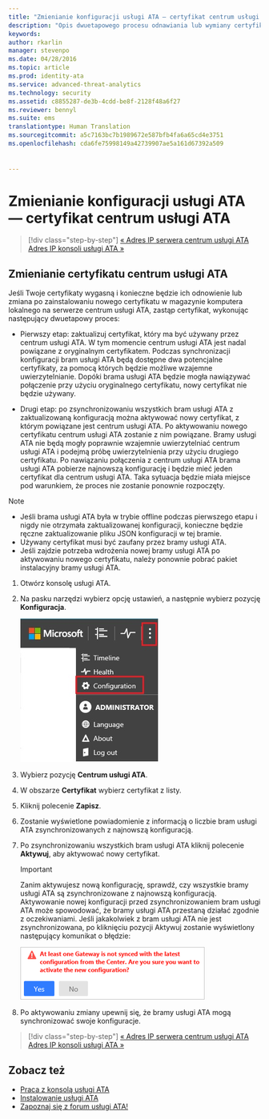 ```yaml
---
title: "Zmienianie konfiguracji usługi ATA — certyfikat centrum usługi ATA | Microsoft ATA"
description: "Opis dwuetapowego procesu odnawiania lub wymiany certyfikatu w magazynie komputera lokalnego na serwerze centrum usługi ATA."
keywords: 
author: rkarlin
manager: stevenpo
ms.date: 04/28/2016
ms.topic: article
ms.prod: identity-ata
ms.service: advanced-threat-analytics
ms.technology: security
ms.assetid: c8855287-de3b-4cdd-be8f-2128f48a6f27
ms.reviewer: bennyl
ms.suite: ems
translationtype: Human Translation
ms.sourcegitcommit: a5c7163bc7b1989672e587bfb4fa6a65cd4e3751
ms.openlocfilehash: cda6fe75998149a42739907ae5a161d67392a509


---
```


# Zmienianie konfiguracji usługi ATA — certyfikat centrum usługi ATA

>[!div class="step-by-step"]
[« Adres IP serwera centrum usługi ATA](modifying-ata-config-centerip.md)
[Adres IP konsoli usługi ATA »](modifying-ata-config-consoleip.md)

## Zmienianie certyfikatu centrum usługi ATA
Jeśli Twoje certyfikaty wygasną i konieczne będzie ich odnowienie lub zmiana po zainstalowaniu nowego certyfikatu w magazynie komputera lokalnego na serwerze centrum usługi ATA, zastąp certyfikat, wykonując następujący dwuetapowy proces:

-   Pierwszy etap: zaktualizuj certyfikat, który ma być używany przez centrum usługi ATA. W tym momencie centrum usługi ATA jest nadal powiązane z oryginalnym certyfikatem. Podczas synchronizacji konfiguracji bram usługi ATA będą dostępne dwa potencjalne certyfikaty, za pomocą których będzie możliwe wzajemne uwierzytelnianie. Dopóki brama usługi ATA będzie mogła nawiązywać połączenie przy użyciu oryginalnego certyfikatu, nowy certyfikat nie będzie używany.

-   Drugi etap: po zsynchronizowaniu wszystkich bram usługi ATA z zaktualizowaną konfiguracją można aktywować nowy certyfikat, z którym powiązane jest centrum usługi ATA. Po aktywowaniu nowego certyfikatu centrum usługi ATA zostanie z nim powiązane. Bramy usługi ATA nie będą mogły poprawnie wzajemnie uwierzytelniać centrum usługi ATA i podejmą próbę uwierzytelnienia przy użyciu drugiego certyfikatu. Po nawiązaniu połączenia z centrum usługi ATA brama usługi ATA pobierze najnowszą konfigurację i będzie mieć jeden certyfikat dla centrum usługi ATA. Taka sytuacja będzie miała miejsce pod warunkiem, że proces nie zostanie ponownie rozpoczęty.

> [!NOTE]
> -   Jeśli brama usługi ATA była w trybie offline podczas pierwszego etapu i nigdy nie otrzymała zaktualizowanej konfiguracji, konieczne będzie ręczne zaktualizowanie pliku JSON konfiguracji w tej bramie.
> -   Używany certyfikat musi być zaufany przez bramy usługi ATA.
> -   Jeśli zajdzie potrzeba wdrożenia nowej bramy usługi ATA po aktywowaniu nowego certyfikatu, należy ponownie pobrać pakiet instalacyjny bramy usługi ATA.

1.  Otwórz konsolę usługi ATA.

2.  Na pasku narzędzi wybierz opcję ustawień, a następnie wybierz pozycję **Konfiguracja**.

    ![Ikona ustawień konfiguracji usługi ATA](media/ATA-config-icon.JPG)

3.  Wybierz pozycję **Centrum usługi ATA**.

4.  W obszarze **Certyfikat** wybierz certyfikat z listy.

5.  Kliknij polecenie **Zapisz**.

6.  Zostanie wyświetlone powiadomienie z informacją o liczbie bram usługi ATA zsynchronizowanych z najnowszą konfiguracją.

7.  Po zsynchronizowaniu wszystkich bram usługi ATA kliknij polecenie **Aktywuj**, aby aktywować nowy certyfikat.
    >[!IMPORTANT]
    >Zanim aktywujesz nową konfigurację, sprawdź, czy wszystkie bramy usługi ATA są zsynchronizowane z najnowszą konfiguracją. Aktywowanie nowej konfiguracji przed zsynchronizowaniem bram usługi ATA może spowodować, że bramy usługi ATA przestaną działać zgodnie z oczekiwaniami. Jeśli jakakolwiek z bram usługi ATA nie jest zsynchronizowana, po kliknięciu pozycji Aktywuj zostanie wyświetlony następujący komunikat o błędzie:
    >
    >    ![Błąd synchronizacji bramy usługi ATA](media/ataGW-not-synced.png)

8.  Po aktywowaniu zmiany upewnij się, że bramy usługi ATA mogą synchronizować swoje konfiguracje.

>[!div class="step-by-step"]
[« Adres IP serwera centrum usługi ATA](modifying-ata-config-centerip.md)
[Adres IP konsoli usługi ATA »](modifying-ata-config-consoleip.md)

## Zobacz też
- [Praca z konsolą usługi ATA](working-with-ata-console.md)
- [Instalowanie usługi ATA](install-ata.md)
- [Zapoznaj się z forum usługi ATA!](https://social.technet.microsoft.com/Forums/security/home?forum=mata)



<!--HONumber=Jul16_HO3-->


